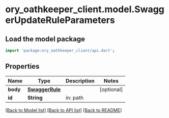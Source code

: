 # ory_oathkeeper_client.model.SwaggerUpdateRuleParameters

## Load the model package
```dart
import 'package:ory_oathkeeper_client/api.dart';
```

## Properties
Name | Type | Description | Notes
------------ | ------------- | ------------- | -------------
**body** | [**SwaggerRule**](SwaggerRule.md) |  | [optional] 
**id** | **String** | in: path | 

[[Back to Model list]](../README.md#documentation-for-models) [[Back to API list]](../README.md#documentation-for-api-endpoints) [[Back to README]](../README.md)


